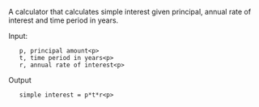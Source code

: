 A calculator that calculates simple interest given principal, annual rate of interest and time period in years.<p>

Input:<p>
```
   p, principal amount<p>
   t, time period in years<p>
   r, annual rate of interest<p>
```
Output<p>
```
   simple interest = p*t*r<p>
```

